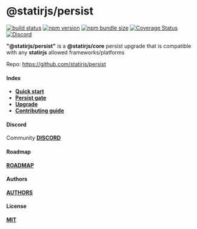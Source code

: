 # @statirjs/persist

[![build status](https://travis-ci.com/statirjs/persist.svg?branch=dev)](https://travis-ci.com/github/statirjs/persist)
[![npm version](https://img.shields.io/npm/v/@statirjs/persist)](https://www.npmjs.com/package/@statirjs/persist)
[![npm bundle size](https://badgen.net/bundlephobia/minzip/@statirjs/persist?label=gzip)](https://bundlephobia.com/result?p=@statirjs/persist)
[![Coverage Status](https://coveralls.io/repos/github/statirjs/persist/badge.svg?branch=dev&service=github)](https://coveralls.io/github/statirjs/persist?branch=dev&service=github)
[![Discord](https://img.shields.io/discord/713451221901508720?label=discord)](https://discord.gg/9kezggD)

**"@statirjs/persist"** is a **@statirjs/core** persist upgrade that is compatible with any **statirjs** allowed frameworks/platforms

Repo: https://github.com/statirjs/persist

#### Index

- [**Quick start**](/content/persist/quick_start.md)
- [**Persist gate**](/content/persist/persist_gate.md)
- [**Upgrade**](/content/persist/upgrade.md)
- [**Contributing guide**](/content/persist/contributing_guide.md)

#### Discord

Community [**DISCORD**](https://discord.gg/mypB55)

#### Roadmap

[**ROADMAP**](https://github.com/statirjs/persist/blob/dev/ROADMAP.md)

#### Authors

[**AUTHORS**](https://github.com/statirjs/persist/blob/dev/AUTHORS.md)

#### License

[**MIT**](https://github.com/statirjs/persist/blob/dev/LICENSE.md)
